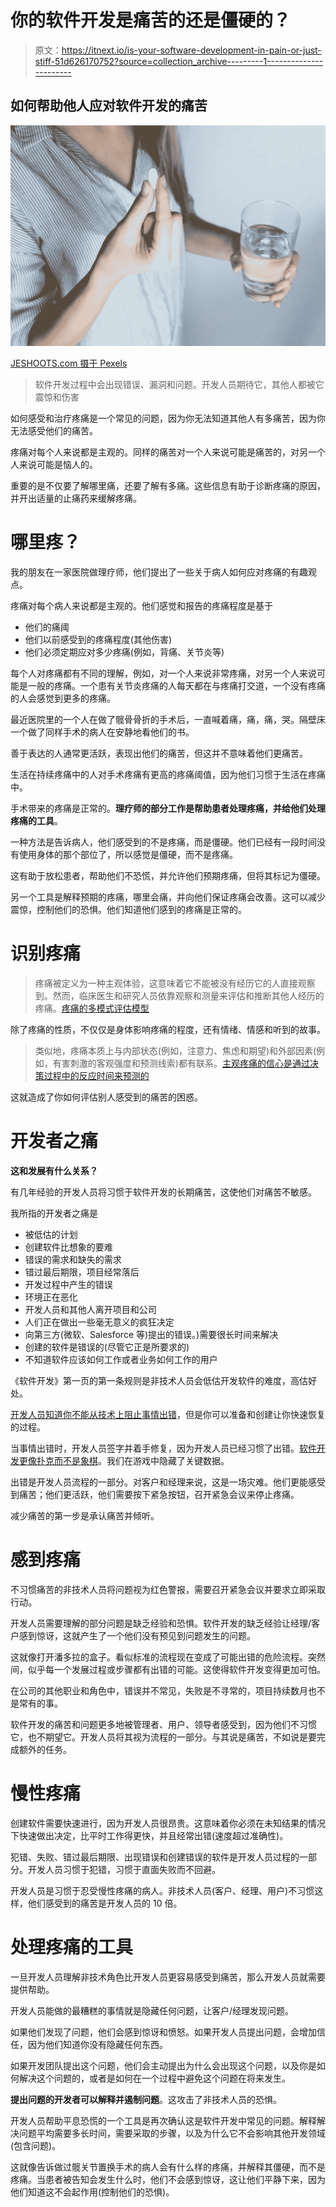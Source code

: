 # 你的软件开发是痛苦的还是僵硬的？

> 原文：<https://itnext.io/is-your-software-development-in-pain-or-just-stiff-51d626170752?source=collection_archive---------1----------------------->

## 如何帮助他人应对软件开发的痛苦

![](img/e2985db60bb34be2b654b574701e6ffa.png)

[JESHOOTS.com 摄于 Pexels](https://www.pexels.com/photo/woman-holding-half-full-glass-and-white-medicine-pill-576831/)

> 软件开发过程中会出现错误、漏洞和问题。开发人员期待它，其他人都被它震惊和伤害

如何感受和治疗疼痛是一个常见的问题，因为你无法知道其他人有多痛苦，因为你无法感受他们的痛苦。

疼痛对每个人来说都是主观的。同样的痛苦对一个人来说可能是痛苦的，对另一个人来说可能是恼人的。

重要的是不仅要了解哪里痛，还要了解有多痛。这些信息有助于诊断疼痛的原因，并开出适量的止痛药来缓解疼痛。

# 哪里疼？

我的朋友在一家医院做理疗师，他们提出了一些关于病人如何应对疼痛的有趣观点。

疼痛对每个病人来说都是主观的。他们感觉和报告的疼痛程度是基于

*   他们的痛阈
*   他们以前感受到的疼痛程度(其他伤害)
*   他们必须定期应对多少疼痛(例如，背痛、关节炎等)

每个人对疼痛都有不同的理解，例如，对一个人来说非常疼痛，对另一个人来说可能是一般的疼痛。一个患有关节炎疼痛的人每天都在与疼痛打交道，一个没有疼痛的人会感觉到更多的疼痛。

最近医院里的一个人在做了髋骨骨折的手术后，一直喊着痛，痛，痛，哭。隔壁床一个做了同样手术的病人在安静地看他们的书。

善于表达的人通常更活跃，表现出他们的痛苦，但这并不意味着他们更痛苦。

生活在持续疼痛中的人对手术疼痛有更高的疼痛阈值，因为他们习惯于生活在疼痛中。

手术带来的疼痛是正常的。**理疗师的部分工作是帮助患者处理疼痛，并给他们处理疼痛的工具**。

一种方法是告诉病人，他们感受到的不是疼痛，而是僵硬。他们已经有一段时间没有使用身体的那个部位了，所以感觉是僵硬，而不是疼痛。

这有助于放松患者，帮助他们不恐慌，并允许他们预期疼痛，但将其标记为僵硬。

另一个工具是解释预期的疼痛，哪里会痛，并向他们保证疼痛会改善。这可以减少震惊，控制他们的恐惧。他们知道他们感到的疼痛是正常的。

# 识别疼痛

> 疼痛被定义为一种主观体验，这意味着它不能被没有经历它的人直接观察到。然而，临床医生和研究人员依靠观察和测量来评估和推断其他人经历的疼痛。[疼痛的多模式评估模型](https://www.ncbi.nlm.nih.gov/pmc/articles/PMC6382036/#:~:text=Pain%20is%20defined%20as%20a,pain%20experienced%20by%20other%20people.)

除了疼痛的性质，不仅仅是身体影响疼痛的程度，还有情绪、情感和听到的故事。

> 类似地，疼痛本质上与内部状态(例如，注意力、焦虑和期望)和外部因素(例如，有害刺激的客观强度和预测线索)都有联系。[主观疼痛的信心是通过决策过程中的反应时间来预测的](https://www.nature.com/articles/s41598-020-77864-8)

这就造成了你如何评估别人感受到的痛苦的困惑。

# 开发者之痛

**这和发展有什么关系？**

有几年经验的开发人员将习惯于软件开发的长期痛苦，这使他们对痛苦不敏感。

我所指的开发者之痛是

*   被低估的计划
*   创建软件比想象的要难
*   错误的需求和缺失的需求
*   错过最后期限，项目经常落后
*   开发过程中产生的错误
*   环境正在恶化
*   开发人员和其他人离开项目和公司
*   人们正在做出一些毫无意义的疯狂决定
*   向第三方(微软、Salesforce 等)提出的错误。)需要很长时间来解决
*   创建的软件是错误的(尽管它正是所要求的)
*   不知道软件应该如何工作或者业务如何工作的用户

《软件开发》第一页的第一条规则是非技术人员会低估开发软件的难度，高估好处。

[开发人员知道你不能从技术上阻止事情出错](/the-never-events-that-should-never-happen-in-software-development-171859db7063)，但是你可以准备和创建让你快速恢复的过程。

当事情出错时，开发人员签字并着手修复，因为开发人员已经习惯了出错。[软件开发更像扑克而不是象棋](https://blog.devgenius.io/software-development-is-more-like-poker-than-chess-8c50bedc57ae)。我们在游戏中隐藏了关键数据。

出错是开发人员流程的一部分。对客户和经理来说，这是一场灾难。他们更能感受到痛苦；他们更活跃，他们需要按下紧急按钮，召开紧急会议来停止疼痛。

减少痛苦的第一步是承认痛苦并倾听。

# 感到疼痛

不习惯痛苦的非技术人员将问题视为红色警报，需要召开紧急会议并要求立即采取行动。

开发人员需要理解的部分问题是缺乏经验和恐惧。软件开发的缺乏经验让经理/客户感到惊讶，这就产生了一个他们没有预见到问题发生的问题。

这就像打开潘多拉的盒子。看似标准的流程现在变成了可能出错的危险流程。突然间，似乎每一个发展过程或步骤都有出错的可能。这使得软件开发变得更加可怕。

在公司的其他职业和角色中，错误并不常见，失败是不寻常的，项目持续数月也不是常有的事。

软件开发的痛苦和问题更多地被管理者、用户、领导者感受到，因为他们不习惯它，也不期望它。开发人员将其视为流程的一部分。与其说是痛苦，不如说是要完成额外的任务。

# 慢性疼痛

创建软件需要快速进行，因为开发人员很昂贵。这意味着你必须在未知结果的情况下快速做出决定，比平时工作得更快，并且经常出错(速度超过准确性)。

犯错、失败、错过最后期限、出现错误和创建错误的软件是开发人员过程的一部分。开发人员习惯于犯错，习惯于直面失败而不回避。

开发人员是习惯于忍受慢性疼痛的病人。非技术人员(客户、经理、用户)不习惯这样，他们感受到的痛苦是开发人员的 10 倍。

# 处理疼痛的工具

一旦开发人员理解非技术角色比开发人员更容易感受到痛苦，那么开发人员就需要提供帮助。

开发人员能做的最糟糕的事情就是隐藏任何问题，让客户/经理发现问题。

如果他们发现了问题，他们会感到惊讶和愤怒。如果开发人员提出问题，会增加信任，因为他们知道你没有隐藏任何东西。

如果开发团队提出这个问题，他们会主动提出为什么会出现这个问题，以及你是如何解决这个问题的，或者是如何在一个过程中避免这个问题在将来发生。

**提出问题的开发者可以解释并遏制问题**。这攻击了非技术人员的恐惧。

开发人员帮助平息恐慌的一个工具是再次确认这是软件开发中常见的问题。解释解决问题平均需要多长时间，需要采取的步骤，以及为什么它不会影响其他开发领域(包含问题)。

这就像告诉做过髋关节置换手术的病人会有什么样的疼痛，并解释其僵硬，而不是疼痛。当患者被告知会发生什么时，他们不会感到惊讶，这让他们平静下来，因为他们知道这不会起作用(控制他们的恐惧)。